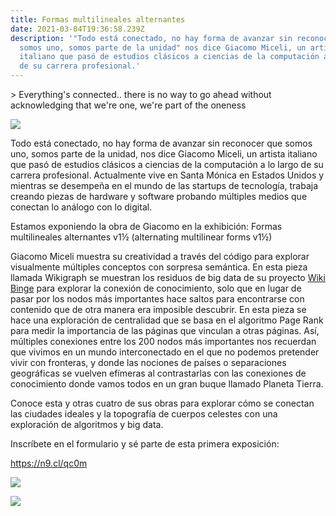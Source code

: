 ```yaml
---
title: Formas multilineales alternantes
date: 2021-03-04T19:36:58.239Z
description: '"Todo está conectado, no hay forma de avanzar sin reconocer que
  somos uno, somos parte de la unidad" nos dice Giacomo Miceli, un artista
  italiano que pasó de estudios clásicos a ciencias de la computación a lo largo
  de su carrera profesional.'
---
```

\> Everything's connected.. there is no way to go ahead without acknowledging that we're one, we're part of the oneness 

![](/uploads/screen-shot-2021-03-04-at-1.43.10-pm.png)

Todo está conectado, no hay forma de avanzar sin reconocer que somos uno, somos parte de la unidad, nos dice Giacomo Miceli, un artista italiano que pasó de estudios clásicos a ciencias de la computación a lo largo de su carrera profesional. Actualmente vive en Santa Mónica en Estados Unidos y mientras se desempeña en el mundo de las startups de tecnología, trabaja creando piezas de hardware y software probando múltiples medios que conectan lo análogo con lo digital.

Estamos exponiendo la obra de Giacomo en la exhibición: Formas multilineales alternantes v1½ (alternating multilinear forms v1½)

Giacomo Miceli muestra su creatividad a través del código para explorar visualmente múltiples conceptos con sorpresa semántica. En esta pieza llamada Wikigraph se muestran los residuos de big data de su proyecto [Wiki Binge](https://www.jamez.it/project/wikibinge/) para explorar la conexión de conocimiento, solo que en lugar de pasar por los nodos más importantes hace saltos para encontrarse con contenido que de otra manera era imposible descubrir. En esta pieza se hace una exploración de centralidad que se basa en el algoritmo Page Rank para medir la importancia de las páginas que vinculan a otras páginas. Así, múltiples conexiones entre los 200 nodos más importantes nos recuerdan que vivimos en un mundo interconectado en el que no podemos pretender vivir con fronteras, y donde las nociones de países o separaciones geográficas se vuelven efímeras al contrastarlas con las conexiones de conocimiento donde vamos todos en un gran buque llamado Planeta Tierra.

Conoce esta y otras cuatro de sus obras para explorar cómo se conectan las ciudades ideales y la topografía de cuerpos celestes con una exploración de algoritmos y big data.

Inscríbete en el formulario y sé parte de esta primera exposición:

<https://n9.cl/qc0m>



![](/uploads/screen-shot-2021-03-04-at-2.11.27-pm.png)

![](/uploads/screen-shot-2021-03-04-at-2.11.58-pm.png)